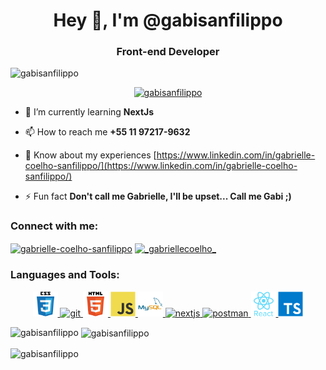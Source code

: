 <h1 align="center">Hey 👋, I'm @gabisanfilippo</h1>
<h3 align="center">Front-end Developer</h3>

<p align="left"> <img src="https://komarev.com/ghpvc/?username=gabisanfilippo&label=Profile%20views&color=0e75b6&style=flat" alt="gabisanfilippo" /> </p>

<p align="center"> <a href="https://github.com/ryo-ma/github-profile-trophy"><img src="https://github-profile-trophy.vercel.app/?username=gabisanfilippo" alt="gabisanfilippo" /></a> </p>

- 🌱 I’m currently learning **NextJs**

- 📫 How to reach me **+55 11 97217-9632**

- 📄 Know about my experiences [https://www.linkedin.com/in/gabrielle-coelho-sanfilippo/](https://www.linkedin.com/in/gabrielle-coelho-sanfilippo/)

- ⚡ Fun fact **Don't call me Gabrielle, I'll be upset... Call me Gabi ;)**

<h3 align="left">Connect with me:</h3>
<p align="left">
<a href="https://linkedin.com/in/gabrielle-coelho-sanfilippo" target="blank"><img align="center" src="https://raw.githubusercontent.com/rahuldkjain/github-profile-readme-generator/master/src/images/icons/Social/linked-in-alt.svg" alt="gabrielle-coelho-sanfilippo" height="30" width="40" /></a>
<a href="https://instagram.com/_gabriellecoelho_" target="blank"><img align="center" src="https://raw.githubusercontent.com/rahuldkjain/github-profile-readme-generator/master/src/images/icons/Social/instagram.svg" alt="_gabriellecoelho_" height="30" width="40" /></a>
</p>

<h3 align="left">Languages and Tools:</h3>
<p align="center"> <a href="https://www.w3schools.com/css/" target="_blank" rel="noreferrer"> <img src="https://raw.githubusercontent.com/devicons/devicon/master/icons/css3/css3-original-wordmark.svg" alt="css3" width="40" height="40"/> </a> <a href="https://git-scm.com/" target="_blank" rel="noreferrer"> <img src="https://www.vectorlogo.zone/logos/git-scm/git-scm-icon.svg" alt="git" width="40" height="40"/> </a> <a href="https://www.w3.org/html/" target="_blank" rel="noreferrer"> <img src="https://raw.githubusercontent.com/devicons/devicon/master/icons/html5/html5-original-wordmark.svg" alt="html5" width="40" height="40"/> </a> <a href="https://developer.mozilla.org/en-US/docs/Web/JavaScript" target="_blank" rel="noreferrer"> <img src="https://raw.githubusercontent.com/devicons/devicon/master/icons/javascript/javascript-original.svg" alt="javascript" width="40" height="40"/> </a> <a href="https://www.mysql.com/" target="_blank" rel="noreferrer"> <img src="https://raw.githubusercontent.com/devicons/devicon/master/icons/mysql/mysql-original-wordmark.svg" alt="mysql" width="40" height="40"/> </a> <a href="https://nextjs.org/" target="_blank" rel="noreferrer"> <img src="https://cdn.worldvectorlogo.com/logos/nextjs-2.svg" alt="nextjs" width="40" height="40"/> </a> <a href="https://postman.com" target="_blank" rel="noreferrer"> <img src="https://www.vectorlogo.zone/logos/getpostman/getpostman-icon.svg" alt="postman" width="40" height="40"/> </a> <a href="https://reactjs.org/" target="_blank" rel="noreferrer"> <img src="https://raw.githubusercontent.com/devicons/devicon/master/icons/react/react-original-wordmark.svg" alt="react" width="40" height="40"/> </a> <a href="https://www.typescriptlang.org/" target="_blank" rel="noreferrer"> <img src="https://raw.githubusercontent.com/devicons/devicon/master/icons/typescript/typescript-original.svg" alt="typescript" width="40" height="40"/> </a> </p>

<p><img align="left" src="https://github-readme-stats.vercel.app/api/top-langs?username=gabisanfilippo&show_icons=true&locale=en&layout=compact" alt="gabisanfilippo" /></p>

<p>&nbsp;<img align="center" src="https://github-readme-stats.vercel.app/api?username=gabisanfilippo&show_icons=true&locale=en" alt="gabisanfilippo" /></p>

<p><img align="center" src="https://github-readme-streak-stats.herokuapp.com/?user=gabisanfilippo&" alt="gabisanfilippo" /></p>
